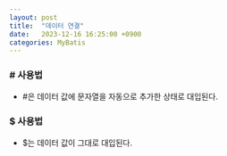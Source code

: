```yaml
---
layout: post
title:  "데이터 연결"
date:   2023-12-16 16:25:00 +0900
categories: MyBatis
---
```


### # 사용법

- #은 데이터 값에 문자열을 자동으로 추가한 상태로 대입된다.

### $ 사용법

- $는 데이터 값이 그대로 대입된다.